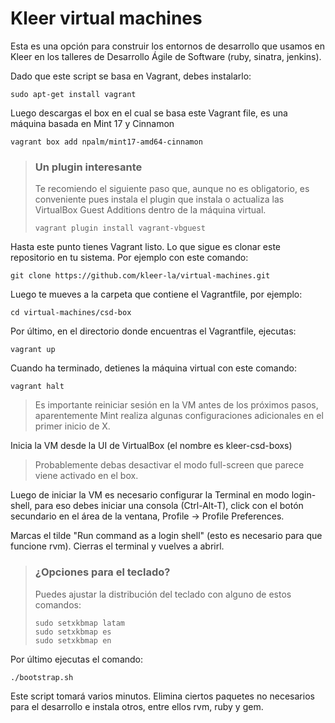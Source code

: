 # Kleer virtual machines

Esta es una opción para construir los entornos de desarrollo que usamos en
Kleer en los talleres de Desarrollo Ágile de Software (ruby, sinatra, jenkins).

Dado que este script se basa en Vagrant, debes instalarlo:

    sudo apt-get install vagrant

Luego descargas el box en el cual se basa este Vagrant file, es una máquina 
basada en Mint 17 y Cinnamon

    vagrant box add npalm/mint17-amd64-cinnamon


> ### Un plugin interesante
> Te recomiendo el siguiente paso que, aunque no es obligatorio, es conveniente
> pues instala el plugin que instala o actualiza las VirtualBox Guest Additions
> dentro de la máquina virtual.
> 
>     vagrant plugin install vagrant-vbguest


Hasta este punto tienes Vagrant listo. Lo que sigue es clonar este repositorio 
en tu sistema. Por ejemplo con este comando:

    git clone https://github.com/kleer-la/virtual-machines.git

Luego te mueves a la carpeta que contiene el Vagrantfile, por ejemplo:

    cd virtual-machines/csd-box

Por último, en el directorio donde encuentras el Vagrantfile, ejecutas:

    vagrant up

Cuando ha terminado, detienes la máquina virtual con este comando:

    vagrant halt

> Es importante reiniciar sesión en la VM antes de los próximos pasos, aparentemente
> Mint realiza algunas configuraciones adicionales en el primer inicio de X.

Inicia la VM desde la UI de VirtualBox (el nombre es kleer-csd-boxs)

> Probablemente debas desactivar el modo full-screen que parece viene activado en el box.

Luego de iniciar la VM es necesario configurar la Terminal en modo login-shell,
para eso debes iniciar una consola (Ctrl-Alt-T), click con el botón secundario
en el área de la ventana, Profile -> Profile Preferences.

Marcas el tilde "Run command as a login shell" (esto es necesario para
que funcione rvm). Cierras el terminal y vuelves a abrirl.

> ### ¿Opciones para el teclado?
> Puedes ajustar la distribución del teclado con alguno de estos comandos:
> 
>     sudo setxkbmap latam
>     sudo setxkbmap es
>     sudo setxkbmap en

Por último ejecutas el comando:

    ./bootstrap.sh

Este script tomará varios minutos. Elimina ciertos paquetes no necesarios para
el desarrollo e instala otros, entre ellos rvm, ruby y gem.
